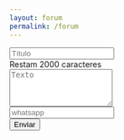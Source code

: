 ```yaml
---
layout: forum
permalink: /forum
---
```


<section class="mw-100 container-forum px-3 py-3 my-4">
  <!-- form forum -->
  <form method="POST" action="" class="">
    <div class="form px-md-3">
      <div class="row">
        <div class="input-group col-7 mb-3 px-0">
          <input type="text" class="form-control shadow-none" required placeholder="Título"/>
        </div>
        <div class="col-5">
          <div class="d-flex justify-content-end">
            <span class="text-black mt-2">
              Restam 
              <span>
                2000
              </span>
              caracteres
            </span>
          </div>
        </div>
        <div class="input-group col-12 mb-3 px-0">
          <textarea class="col form-control shadow-none" required placeholder="Texto" rows="4"></textarea>
        </div>
      </div>
      <div class="row d-flex justify-content-end">
        <div class="input-group col-12 mb-3 px-0">
          <input type="cel" class="form-control shadow-none" required placeholder="whatsapp"/>
        </div>
        <div class="input-group w-25 px-0 my-0">
          <input type="Submit" id="indicate-success" required value="Enviar" class="form-control btn"/>
        </div>
      </div>
    </div>
  </form> <!-- end form forum -->
</section>